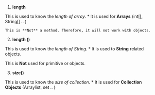 1. **length**

  This is used to know the _length of array_. 
     * It is used for **Arrays** (int[], String[] .. ) 
   
    This is **Not** a method. Therefore, it will not work with objects. 

  
    

2. **length ()**

  This is used to know the _length of String_.
    * It is used to **String** related objects.
  
 This is **Not** used for primitive or objects. 


  
    

 
3. **size()**

  This is used to know the _size of collection_.
    * It is used for **Collection Objects** (Arraylist, set .. )
